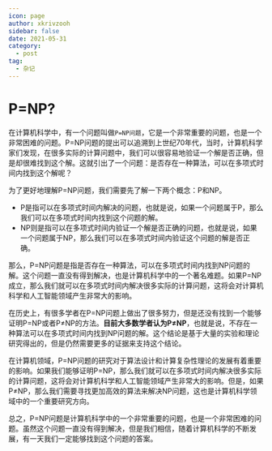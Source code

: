 ```yaml
---
icon: page
author: xkrivzooh
sidebar: false
date: 2021-05-31
category:
  - post
tag:
  - 杂记
---
```



# P=NP?

在计算机科学中，有一个问题叫做`P=NP问题`，它是一个非常重要的问题，也是一个非常困难的问题。P=NP问题的提出可以追溯到上世纪70年代，当时，计算机科学家们发现，在很多实际的计算问题中，我们可以很容易地验证一个解是否正确，但是却很难找到这个解。这就引出了一个问题：是否存在一种算法，可以在多项式时间内找到这个解呢？

为了更好地理解P=NP问题，我们需要先了解一下两个概念：P和NP。

- P是指可以在多项式时间内解决的问题，也就是说，如果一个问题属于P，那么我们可以在多项式时间内找到这个问题的解。
- NP则是指可以在多项式时间内验证一个解是否正确的问题，也就是说，如果一个问题属于NP，那么我们可以在多项式时间内验证这个问题的解是否正确。

那么，P=NP问题是指是否存在一种算法，可以在多项式时间内找到NP问题的解。这个问题一直没有得到解决，也是计算机科学中的一个著名难题。如果P=NP成立，那么我们就可以在多项式时间内解决很多实际的计算问题，这将会对计算机科学和人工智能领域产生非常大的影响。

在历史上，有很多学者在P=NP问题上做出了很多努力，但是还没有找到一个能够证明P=NP或者P≠NP的方法。**目前大多数学者认为P≠NP**，也就是说，不存在一种算法可以在多项式时间内找到NP问题的解。这个结论是基于大量的实验和理论研究得出的，但是仍然需要更多的证据来支持这个结论。

在计算机领域，P=NP问题的研究对于算法设计和计算复杂性理论的发展有着重要的影响。如果我们能够证明P=NP，那么我们就可以在多项式时间内解决很多实际的计算问题，这将会对计算机科学和人工智能领域产生非常大的影响。但是，如果P≠NP，那么我们需要寻找更加高效的算法来解决NP问题，这也是计算机科学领域中的一个重要研究方向。

总之，P=NP问题是计算机科学中的一个非常重要的问题，也是一个非常困难的问题。虽然这个问题一直没有得到解决，但是我们相信，随着计算机科学的不断发展，有一天我们一定能够找到这个问题的答案。
